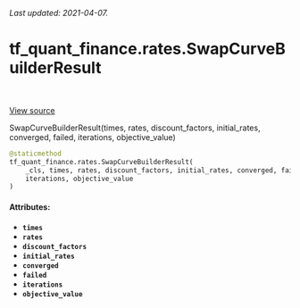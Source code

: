 <!--
This file is generated by a tool. Do not edit directly.
For open-source contributions the docs will be updated automatically.
-->

*Last updated: 2021-04-07.*

<div itemscope itemtype="http://developers.google.com/ReferenceObject">
<meta itemprop="name" content="tf_quant_finance.rates.SwapCurveBuilderResult" />
<meta itemprop="path" content="Stable" />
<meta itemprop="property" content="__new__"/>
</div>

# tf_quant_finance.rates.SwapCurveBuilderResult

<!-- Insert buttons and diff -->

<table class="tfo-notebook-buttons tfo-api" align="left">
</table>

<a target="_blank" href="https://github.com/google/tf-quant-finance/blob/master/tf_quant_finance/rates/swap_curve_common.py">View source</a>



SwapCurveBuilderResult(times, rates, discount_factors, initial_rates, converged, failed, iterations, objective_value)

```python
@staticmethod
tf_quant_finance.rates.SwapCurveBuilderResult(
    _cls, times, rates, discount_factors, initial_rates, converged, failed,
    iterations, objective_value
)
```



<!-- Placeholder for "Used in" -->


#### Attributes:

* <b>`times`</b>
* <b>`rates`</b>
* <b>`discount_factors`</b>
* <b>`initial_rates`</b>
* <b>`converged`</b>
* <b>`failed`</b>
* <b>`iterations`</b>
* <b>`objective_value`</b>


